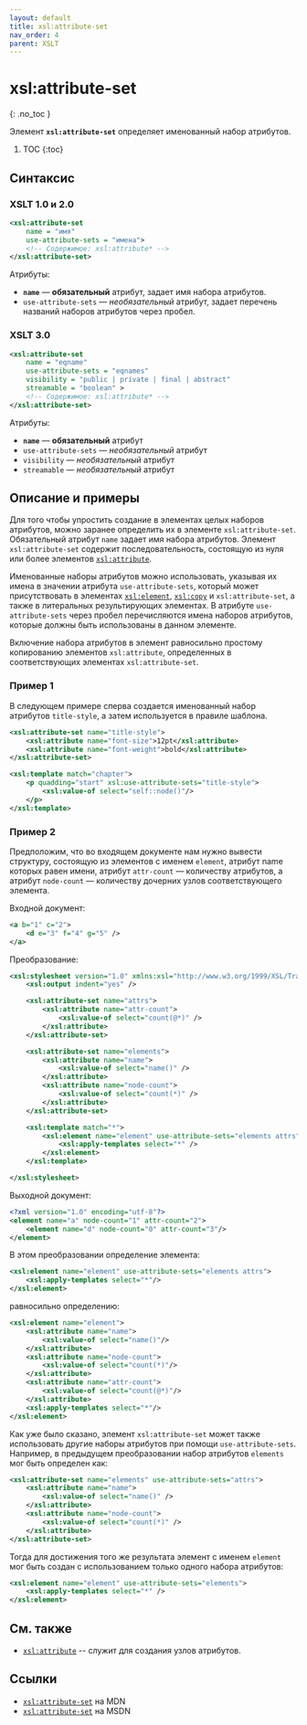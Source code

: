 ```yaml
---
layout: default
title: xsl:attribute-set
nav_order: 4
parent: XSLT
---
```


<!-- prettier-ignore-start -->
# xsl:attribute-set
{: .no_toc }
<!-- prettier-ignore-end -->

Элемент **`xsl:attribute-set`** определяет именованный набор атрибутов.

<!-- prettier-ignore -->
1. TOC
{:toc}

## Синтаксис

### XSLT 1.0 и 2.0

```xml
<xsl:attribute-set
	name = "имя"
	use-attribute-sets = "имена">
	<!-- Содержимое: xsl:attribute* -->
</xsl:attribute-set>
```

Атрибуты:

- **`name`** — **обязательный** атрибут, задает имя набора атрибутов.
- `use-attribute-sets` — _необязательный_ атрибут, задает перечень названий наборов атрибутов через пробел.

### XSLT 3.0

```xml
<xsl:attribute-set
	name = "eqname"
	use-attribute-sets = "eqnames"
	visibility = "public | private | final | abstract"
	streamable = "boolean" >
	<!-- Содержимое: xsl:attribute* -->
</xsl:attribute-set>
```

Атрибуты:

- **`name`** — **обязательный** атрибут
- `use-attribute-sets` — _необязательный_ атрибут
- `visibility` — _необязательный_ атрибут
- `streamable` — _необязательный_ атрибут

## Описание и примеры

Для того чтобы упростить создание в элементах целых наборов атрибутов, можно заранее определить их в элементе `xsl:attribute-set`. Обязательный атрибут `name` задает имя набора атрибутов. Элемент `xsl:attribute-set` содержит последовательность, состоящую из нуля или более элементов [`xsl:attribute`](/xslt/xsl-attribute/).

Именованные наборы атрибутов можно использовать, указывая их имена в значении атрибута `use-attribute-sets`, который может присутствовать в элементах [`xsl:element`](/xslt/xsl-element/), [`xsl:copy`](/xslt/xsl-copy/) и `xsl:attribute-set`, а также в литеральных результирующих элементах. В атрибуте `use-attribute-sets` через пробел перечисляются имена наборов атрибутов, которые должны быть использованы в данном элементе.

Включение набора атрибутов в элемент равносильно простому копированию элементов `xsl:attribute`, определенных в соответствующих элементах `xsl:attribute-set`.

### Пример 1

В следующем примере сперва создается именованный набор атрибутов `title-style`, а затем используется в правиле шаблона.

```xml
<xsl:attribute-set name="title-style">
	<xsl:attribute name="font-size">12pt</xsl:attribute>
	<xsl:attribute name="font-weight">bold</xsl:attribute>
</xsl:attribute-set>

<xsl:template match="chapter">
	<p quadding="start" xsl:use-attribute-sets="title-style">
		<xsl:value-of select="self::node()"/>
	</p>
</xsl:template>
```

### Пример 2

Предположим, что во входящем документе нам нужно вывести структуру, состоящую из элементов с именем `element`, атрибут name которых равен имени, атрибут `attr-count` — количеству атрибутов, а атрибут `node-count` — количеству дочерних узлов соответствующего элемента.

Входной документ:

```xml
<a b="1" c="2">
	<d e="3" f="4" g="5" />
</a>
```

Преобразование:

```xml
<xsl:stylesheet version="1.0" xmlns:xsl="http://www.w3.org/1999/XSL/Transform">
	<xsl:output indent="yes" />

	<xsl:attribute-set name="attrs">
		<xsl:attribute name="attr-count">
			<xsl:value-of select="count(@*)" />
		</xsl:attribute>
	</xsl:attribute-set>

	<xsl:attribute-set name="elements">
		<xsl:attribute name="name">
			<xsl:value-of select="name()" />
		</xsl:attribute>
		<xsl:attribute name="node-count">
			<xsl:value-of select="count(*)" />
		</xsl:attribute>
	</xsl:attribute-set>

	<xsl:template match="*">
		<xsl:element name="element" use-attribute-sets="elements attrs">
			<xsl:apply-templates select="*" />
		</xsl:element>
	</xsl:template>

</xsl:stylesheet>
```

Выходной документ:

```xml
<?xml version="1.0" encoding="utf-8"?>
<element name="a" node-count="1" attr-count="2">
	<element name="d" node-count="0" attr-count="3"/>
</element>
```

В этом преобразовании определение элемента:

```xml
<xsl:element name="element" use-attribute-sets="elements attrs">
	<xsl:apply-templates select="*"/>
</xsl:element>
```

равносильно определению:

```xml
<xsl:element name="element">
	<xsl:attribute name="name">
		<xsl:value-of select="name()"/>
	</xsl:attribute>
	<xsl:attribute name="node-count">
		<xsl:value-of select="count(*)"/>
	</xsl:attribute>
	<xsl:attribute name="attr-count">
		<xsl:value-of select="count(@*)"/>
	</xsl:attribute>
	<xsl:apply-templates select="*"/>
</xsl:element>
```

Как уже было сказано, элемент `xsl:attribute-set` может также использовать другие наборы атрибутов при помощи `use-attribute-sets`. Например, в предыдущем преобразовании набор атрибутов `elements` мог быть определен как:

```xml
<xsl:attribute-set name="elements" use-attribute-sets="attrs">
	<xsl:attribute name="name">
		<xsl:value-of select="name()" />
	</xsl:attribute>
	<xsl:attribute name="node-count">
		<xsl:value-of select="count(*)" />
	</xsl:attribute>
</xsl:attribute-set>
```

Тогда для достижения того же результата элемент с именем `element` мог быть создан с использованием только одного набора атрибутов:

```xml
<xsl:element name="element" use-attribute-sets="elements">
	<xsl:apply-templates select="*" />
</xsl:element>
```

## См. также

- [`xsl:attribute`](/xslt/xsl-attribute/) -- служит для создания узлов атрибутов.

## Ссылки

- [`xsl:attribute-set`](https://developer.mozilla.org/en/XSLT/attribute-set) на MDN
- [`xsl:attribute-set`](https://msdn.microsoft.com/en-us/library/ms256163.aspx) на MSDN
